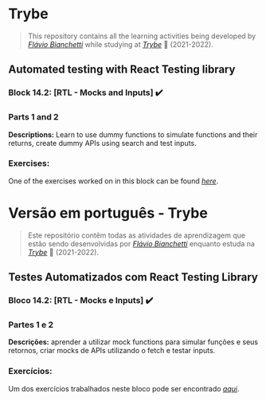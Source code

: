 # Trybe

> This repository contains all the learning activities being developed by _[Flávio Bianchetti](https://www.linkedin.com/in/flaviobianchetti/)_ while studying at _[Trybe](https://www.betrybe.com/)_ :rocket: (2021-2022).

## Automated testing with React Testing library


### Block 14.2: [RTL - Mocks and Inputs] :heavy_check_mark:

### Parts 1 and 2

**Descriptions:** Learn to use dummy functions to simulate functions and their returns, create dummy APIs using search and test inputs.

### Exercises:

One of the exercises worked on in this block can be found _[here](https://github.com/tryber/react-and-mocky)_.

# Versão em português - Trybe

> Este repositório contêm todas as atividades de aprendizagem que estão sendo desenvolvidas por  _[Flávio Bianchetti](https://www.linkedin.com/in/flaviobianchetti/)_ enquanto estuda na _[Trybe](https://www.betrybe.com/)_ :rocket: (2021-2022).

## Testes Automatizados com React Testing Library


### Bloco 14.2: [RTL - Mocks e Inputs] :heavy_check_mark:

### Partes 1 e 2

**Descrições:** aprender a utilizar mock functions para simular funções e seus retornos, criar mocks de APIs utilizando o fetch e testar inputs.

### Exercícios:

Um dos exercícios trabalhados neste bloco pode ser encontrado _[aqui](https://github.com/tryber/react-and-mocky)_.